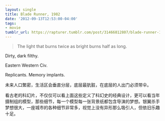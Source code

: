 ```yaml
---
layout: single
title: Blade Runner, 1982
date: '2012-09-13T12:53:00-04:00'
tags:
- movie
tumblr_url: https://rapturer.tumblr.com/post/31466812807/blade-runner-1982
---
```

> The light that burns twice as bright burns half as long.

Dirty, dark filthy.

Eastern Western Civ.

Replicants. Memory implants.

未来人口繁密，生活区会垂直分层，底层最肮脏，在底层的人出门必须带伞。

看古老的科幻片，不仅仅可以看上面这些定义了科幻史的经典设计，更可以看当年摄制组的模型，那些细节，每一个模型每一张背景纸都包含导演的梦想。银翼杀手梦想很大，一座城市的各种细节非常多，视觉上没有异形那么吸引人，但依旧乐趣十足。

